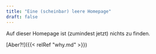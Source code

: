 ```yaml
---
title: "Eine (scheinbar) leere Homepage"
draft: false
---
```


Auf dieser Homepage ist (zumindest jetzt) nichts zu finden.

[Aber?!]({{< relRef "why.md" >}})
